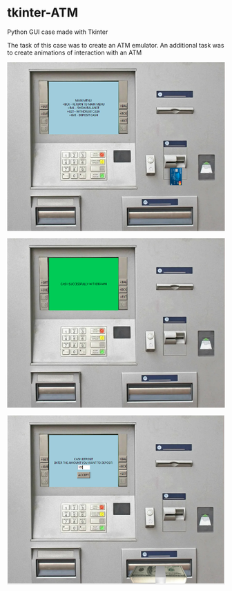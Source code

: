 # tkinter-ATM
Python GUI case made with Tkinter

The task of this case was to create an ATM emulator. An additional task was to create animations of interaction with an ATM

![Screenshot](screenshots/screenshot.png)

![Screenshot](screenshots/screenshot1.png)

![Screenshot](screenshots/screenshot2.png)
